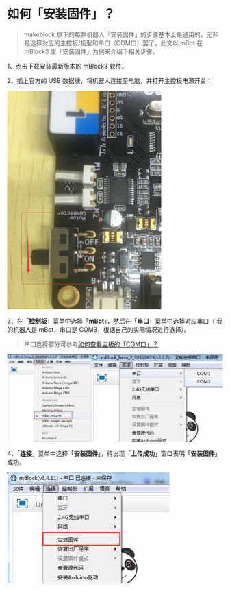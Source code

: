 # 如何「安装固件」？

> makeblock 旗下的每款机器人「安装固件」的步骤基本上是通用的，无非是选择对应的主控板/机型和串口（COM口）罢了，此文以 mBot 在 mBlock3 里「安装固件」为例来介绍下相关步骤。

1、[点击](http://www.mblock.cc/zh-home/software/mblock/mblock3/)下载安装最新版本的 mBlock3 软件。

2、插上官方的 USB 数据线，将机器人连接至电脑，并打开主控板电源开关：

![](../.gitbook/assets/image%20%285%29.png)



3、在「**控制板**」菜单中选择「**mBot**」，然后在「**串口**」菜单中选择对应串口（ 我的机器人是 mBot，串口是 COM3，根据自己的实际情况进行选择）。

> 串口选择部分可参考﻿﻿[如何查看主板的「COM口」？﻿﻿](ru-he-cha-kan-zhu-ban-de-com-kou.md)

![](../.gitbook/assets/image%20%282%29.png)

4、「**连接**」菜单中选择「**安装固件**」，待出现「**上传成功**」窗口表明「**安装固件**」成功。

![](../.gitbook/assets/image%20%2823%29.png)


